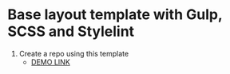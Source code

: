 # Base layout template with Gulp, SCSS and Stylelint
1. Create a repo using this template
    - [DEMO LINK](https://maximbalyk.github.io/Artemis-layout/)
